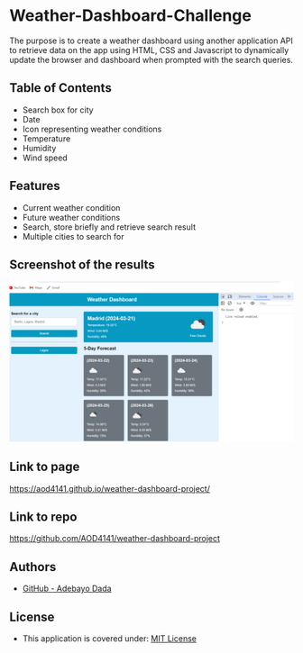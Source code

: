 # Weather-Dashboard-Challenge
The purpose is to create a weather dashboard using another application API to retrieve data on the app using HTML, CSS and Javascript to dynamically update the browser and dashboard when prompted with the search queries.

## Table of Contents

* Search box for city 
* Date
* Icon representing weather conditions
* Temperature
* Humidity
* Wind speed



## Features


* Current weather condition
* Future weather conditions
* Search, store briefly and retrieve search result
* Multiple cities to search for


## Screenshot of the results


![alt text](image.png)


## Link to page

https://aod4141.github.io/weather-dashboard-project/

## Link to repo


https://github.com/AOD4141/weather-dashboard-project

## Authors

- [GitHub - Adebayo Dada](https://github.com/AOD4141)



## License

- This application is covered under: [MIT License](https://choosealicense.com/licenses/mit)
